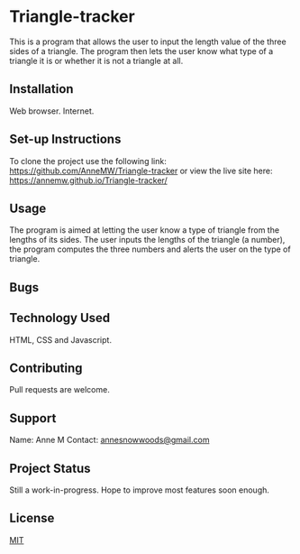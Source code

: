 # Triangle-tracker
This is a program that allows the user to input the length value of the three sides of a triangle. The program then lets the user know what type of a triangle it is or whether it is not a triangle at all.
## Installation
Web browser.
Internet.
## Set-up Instructions
To clone the project use the following link: https://github.com/AnneMW/Triangle-tracker
or view the live site here: https://annemw.github.io/Triangle-tracker/
## Usage
The program is aimed at letting the user know a type of triangle from the lengths of its sides.
The user inputs the lengths of the triangle (a number), the program computes the three numbers and alerts the user on the type of triangle.
## Bugs

## Technology Used
HTML, CSS and Javascript.
## Contributing
Pull requests are welcome.
## Support
Name: Anne M
Contact: annesnowwoods@gmail.com
## Project Status
Still a work-in-progress.
Hope to improve most features soon enough.
## License
[MIT](https://choosealicense.com/licenses/mit/)
